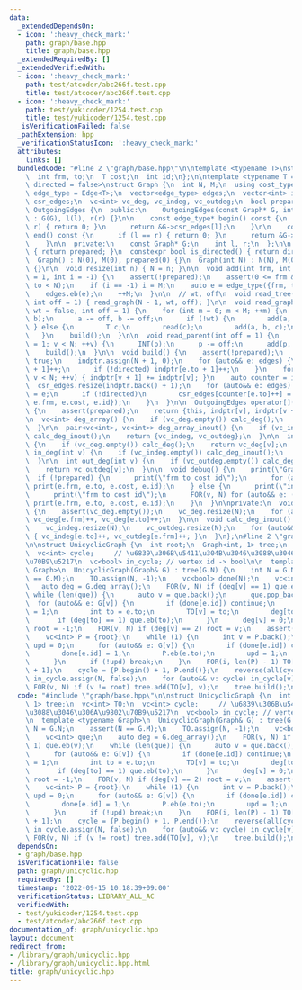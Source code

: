 ```yaml
---
data:
  _extendedDependsOn:
  - icon: ':heavy_check_mark:'
    path: graph/base.hpp
    title: graph/base.hpp
  _extendedRequiredBy: []
  _extendedVerifiedWith:
  - icon: ':heavy_check_mark:'
    path: test/atcoder/abc266f.test.cpp
    title: test/atcoder/abc266f.test.cpp
  - icon: ':heavy_check_mark:'
    path: test/yukicoder/1254.test.cpp
    title: test/yukicoder/1254.test.cpp
  _isVerificationFailed: false
  _pathExtension: hpp
  _verificationStatusIcon: ':heavy_check_mark:'
  attributes:
    links: []
  bundledCode: "#line 2 \"graph/base.hpp\"\n\ntemplate <typename T>\nstruct Edge {\n\
    \  int frm, to;\n  T cost;\n  int id;\n};\n\ntemplate <typename T = int, bool\
    \ directed = false>\nstruct Graph {\n  int N, M;\n  using cost_type = T;\n  using\
    \ edge_type = Edge<T>;\n  vector<edge_type> edges;\n  vector<int> indptr;\n  vector<edge_type>\
    \ csr_edges;\n  vc<int> vc_deg, vc_indeg, vc_outdeg;\n  bool prepared;\n\n  class\
    \ OutgoingEdges {\n  public:\n    OutgoingEdges(const Graph* G, int l, int r)\
    \ : G(G), l(l), r(r) {}\n\n    const edge_type* begin() const {\n      if (l ==\
    \ r) { return 0; }\n      return &G->csr_edges[l];\n    }\n\n    const edge_type*\
    \ end() const {\n      if (l == r) { return 0; }\n      return &G->csr_edges[r];\n\
    \    }\n\n  private:\n    const Graph* G;\n    int l, r;\n  };\n\n  bool is_prepared()\
    \ { return prepared; }\n  constexpr bool is_directed() { return directed; }\n\n\
    \  Graph() : N(0), M(0), prepared(0) {}\n  Graph(int N) : N(N), M(0), prepared(0)\
    \ {}\n\n  void resize(int n) { N = n; }\n\n  void add(int frm, int to, T cost\
    \ = 1, int i = -1) {\n    assert(!prepared);\n    assert(0 <= frm && 0 <= to &&\
    \ to < N);\n    if (i == -1) i = M;\n    auto e = edge_type({frm, to, cost, i});\n\
    \    edges.eb(e);\n    ++M;\n  }\n\n  // wt, off\n  void read_tree(bool wt = false,\
    \ int off = 1) { read_graph(N - 1, wt, off); }\n\n  void read_graph(int M, bool\
    \ wt = false, int off = 1) {\n    for (int m = 0; m < M; ++m) {\n      INT(a,\
    \ b);\n      a -= off, b -= off;\n      if (!wt) {\n        add(a, b);\n     \
    \ } else {\n        T c;\n        read(c);\n        add(a, b, c);\n      }\n \
    \   }\n    build();\n  }\n\n  void read_parent(int off = 1) {\n    for (int v\
    \ = 1; v < N; ++v) {\n      INT(p);\n      p -= off;\n      add(p, v);\n    }\n\
    \    build();\n  }\n\n  void build() {\n    assert(!prepared);\n    prepared =\
    \ true;\n    indptr.assign(N + 1, 0);\n    for (auto&& e: edges) {\n      indptr[e.frm\
    \ + 1]++;\n      if (!directed) indptr[e.to + 1]++;\n    }\n    for (int v = 0;\
    \ v < N; ++v) { indptr[v + 1] += indptr[v]; }\n    auto counter = indptr;\n  \
    \  csr_edges.resize(indptr.back() + 1);\n    for (auto&& e: edges) {\n      csr_edges[counter[e.frm]++]\
    \ = e;\n      if (!directed)\n        csr_edges[counter[e.to]++] = edge_type({e.to,\
    \ e.frm, e.cost, e.id});\n    }\n  }\n\n  OutgoingEdges operator[](int v) const\
    \ {\n    assert(prepared);\n    return {this, indptr[v], indptr[v + 1]};\n  }\n\
    \n  vc<int> deg_array() {\n    if (vc_deg.empty()) calc_deg();\n    return vc_deg;\n\
    \  }\n\n  pair<vc<int>, vc<int>> deg_array_inout() {\n    if (vc_indeg.empty())\
    \ calc_deg_inout();\n    return {vc_indeg, vc_outdeg};\n  }\n\n  int deg(int v)\
    \ {\n    if (vc_deg.empty()) calc_deg();\n    return vc_deg[v];\n  }\n\n  int\
    \ in_deg(int v) {\n    if (vc_indeg.empty()) calc_deg_inout();\n    return vc_indeg[v];\n\
    \  }\n\n  int out_deg(int v) {\n    if (vc_outdeg.empty()) calc_deg_inout();\n\
    \    return vc_outdeg[v];\n  }\n\n  void debug() {\n    print(\"Graph\");\n  \
    \  if (!prepared) {\n      print(\"frm to cost id\");\n      for (auto&& e: edges)\
    \ print(e.frm, e.to, e.cost, e.id);\n    } else {\n      print(\"indptr\", indptr);\n\
    \      print(\"frm to cost id\");\n      FOR(v, N) for (auto&& e: (*this)[v])\
    \ print(e.frm, e.to, e.cost, e.id);\n    }\n  }\n\nprivate:\n  void calc_deg()\
    \ {\n    assert(vc_deg.empty());\n    vc_deg.resize(N);\n    for (auto&& e: edges)\
    \ vc_deg[e.frm]++, vc_deg[e.to]++;\n  }\n\n  void calc_deg_inout() {\n    assert(vc_indeg.empty());\n\
    \    vc_indeg.resize(N);\n    vc_outdeg.resize(N);\n    for (auto&& e: edges)\
    \ { vc_indeg[e.to]++, vc_outdeg[e.frm]++; }\n  }\n};\n#line 2 \"graph/unicyclic.hpp\"\
    \n\nstruct UnicyclicGraph {\n  int root;\n  Graph<int, 1> tree;\n  vc<int> TO;\n\
    \  vc<int> cycle;     // \u6839\u306B\u5411\u304B\u3046\u3088\u3046\u306A\u9802\
    \u70B9\u5217\n  vc<bool> in_cycle; // vertex id -> bool\n\n  template <typename\
    \ Graph>\n  UnicyclicGraph(Graph& G) : tree(G.N) {\n    int N = G.N;\n    assert(N\
    \ == G.M);\n    TO.assign(N, -1);\n    vc<bool> done(N);\n    vc<int> que;\n \
    \   auto deg = G.deg_array();\n    FOR(v, N) if (deg[v] == 1) que.eb(v);\n   \
    \ while (len(que)) {\n      auto v = que.back();\n      que.pop_back();\n    \
    \  for (auto&& e: G[v]) {\n        if (done[e.id]) continue;\n        done[e.id]\
    \ = 1;\n        int to = e.to;\n        TO[v] = to;\n        deg[to] -= 1;\n \
    \       if (deg[to] == 1) que.eb(to);\n      }\n      deg[v] = 0;\n    }\n   \
    \ root = -1;\n    FOR(v, N) if (deg[v] == 2) root = v;\n    assert(root != -1);\n\
    \    vc<int> P = {root};\n    while (1) {\n      int v = P.back();\n      bool\
    \ upd = 0;\n      for (auto&& e: G[v]) {\n        if (done[e.id]) continue;\n\
    \        done[e.id] = 1;\n        P.eb(e.to);\n        upd = 1;\n        break;\n\
    \      }\n      if (!upd) break;\n    }\n    FOR(i, len(P) - 1) TO[P[i]] = P[i\
    \ + 1];\n    cycle = {P.begin() + 1, P.end()};\n    reverse(all(cycle));\n   \
    \ in_cycle.assign(N, false);\n    for (auto&& v: cycle) in_cycle[v] = 1;\n   \
    \ FOR(v, N) if (v != root) tree.add(TO[v], v);\n    tree.build();\n  }\n};\n"
  code: "#include \"graph/base.hpp\"\n\nstruct UnicyclicGraph {\n  int root;\n  Graph<int,\
    \ 1> tree;\n  vc<int> TO;\n  vc<int> cycle;     // \u6839\u306B\u5411\u304B\u3046\
    \u3088\u3046\u306A\u9802\u70B9\u5217\n  vc<bool> in_cycle; // vertex id -> bool\n\
    \n  template <typename Graph>\n  UnicyclicGraph(Graph& G) : tree(G.N) {\n    int\
    \ N = G.N;\n    assert(N == G.M);\n    TO.assign(N, -1);\n    vc<bool> done(N);\n\
    \    vc<int> que;\n    auto deg = G.deg_array();\n    FOR(v, N) if (deg[v] ==\
    \ 1) que.eb(v);\n    while (len(que)) {\n      auto v = que.back();\n      que.pop_back();\n\
    \      for (auto&& e: G[v]) {\n        if (done[e.id]) continue;\n        done[e.id]\
    \ = 1;\n        int to = e.to;\n        TO[v] = to;\n        deg[to] -= 1;\n \
    \       if (deg[to] == 1) que.eb(to);\n      }\n      deg[v] = 0;\n    }\n   \
    \ root = -1;\n    FOR(v, N) if (deg[v] == 2) root = v;\n    assert(root != -1);\n\
    \    vc<int> P = {root};\n    while (1) {\n      int v = P.back();\n      bool\
    \ upd = 0;\n      for (auto&& e: G[v]) {\n        if (done[e.id]) continue;\n\
    \        done[e.id] = 1;\n        P.eb(e.to);\n        upd = 1;\n        break;\n\
    \      }\n      if (!upd) break;\n    }\n    FOR(i, len(P) - 1) TO[P[i]] = P[i\
    \ + 1];\n    cycle = {P.begin() + 1, P.end()};\n    reverse(all(cycle));\n   \
    \ in_cycle.assign(N, false);\n    for (auto&& v: cycle) in_cycle[v] = 1;\n   \
    \ FOR(v, N) if (v != root) tree.add(TO[v], v);\n    tree.build();\n  }\n};\n"
  dependsOn:
  - graph/base.hpp
  isVerificationFile: false
  path: graph/unicyclic.hpp
  requiredBy: []
  timestamp: '2022-09-15 10:18:39+09:00'
  verificationStatus: LIBRARY_ALL_AC
  verifiedWith:
  - test/yukicoder/1254.test.cpp
  - test/atcoder/abc266f.test.cpp
documentation_of: graph/unicyclic.hpp
layout: document
redirect_from:
- /library/graph/unicyclic.hpp
- /library/graph/unicyclic.hpp.html
title: graph/unicyclic.hpp
---
```

